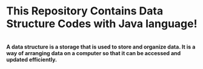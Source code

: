 <h1>This Repository Contains Data Structure Codes with Java language!</h1>
<br><b>A data structure is a storage that is used to store and organize data. It is a way of arranging data on a computer so that it can be accessed and updated efficiently.</b>
